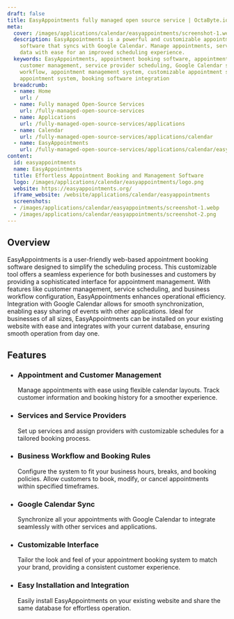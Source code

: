```yaml
---
draft: false
title: EasyAppointments fully managed open source service | OctaByte.io
meta:
  cover: /images/applications/calendar/easyappointments/screenshot-1.webp
  description: EasyAppointments is a powerful and customizable appointment booking
    software that syncs with Google Calendar. Manage appointments, services, and customer
    data with ease for an improved scheduling experience.
  keywords: EasyAppointments, appointment booking software, appointment scheduling,
    customer management, service provider scheduling, Google Calendar sync, business
    workflow, appointment management system, customizable appointment software, online
    appointment system, booking software integration
  breadcrumb:
  - name: Home
    url: /
  - name: Fully managed Open-Source Services
    url: /fully-managed-open-source-services
  - name: Applications
    url: /fully-managed-open-source-services/applications
  - name: Calendar
    url: /fully-managed-open-source-services/applications/calendar
  - name: EasyAppointments
    url: /fully-managed-open-source-services/applications/calendar/easyappointments
content:
  id: easyappointments
  name: EasyAppointments
  title: Effortless Appointment Booking and Management Software
  logo: /images/applications/calendar/easyappointments/logo.png
  website: https://easyappointments.org/
  iframe_website: /website/applications/calendar/easyappointments
  screenshots:
  - /images/applications/calendar/easyappointments/screenshot-1.webp
  - /images/applications/calendar/easyappointments/screenshot-2.png
---
```


## Overview

EasyAppointments is a user-friendly web-based appointment booking software designed to simplify the scheduling process. This customizable tool offers a seamless experience for both businesses and customers by providing a sophisticated interface for appointment management. With features like customer management, service scheduling, and business workflow configuration, EasyAppointments enhances operational efficiency. Integration with Google Calendar allows for smooth synchronization, enabling easy sharing of events with other applications. Ideal for businesses of all sizes, EasyAppointments can be installed on your existing website with ease and integrates with your current database, ensuring smooth operation from day one.

## Features

- ### Appointment and Customer Management

  Manage appointments with ease using flexible calendar layouts. Track customer information and booking history for a smoother experience.

- ### Services and Service Providers

  Set up services and assign providers with customizable schedules for a tailored booking process.

- ### Business Workflow and Booking Rules

  Configure the system to fit your business hours, breaks, and booking policies. Allow customers to book, modify, or cancel appointments within specified timeframes.

- ### Google Calendar Sync

  Synchronize all your appointments with Google Calendar to integrate seamlessly with other services and applications.

- ### Customizable Interface

  Tailor the look and feel of your appointment booking system to match your brand, providing a consistent customer experience.

- ### Easy Installation and Integration

  Easily install EasyAppointments on your existing website and share the same database for effortless operation.
